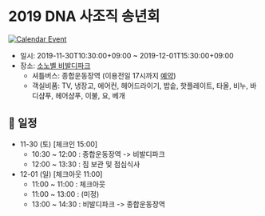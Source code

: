 # 2019 DNA 사조직 송년회

[![Calendar Event](https://img.shields.io/badge/Calendar-%F0%9F%93%85-blue)](./event.ics)

- 일시: 2019-11-30T10:30:00+09:00 ~ 2019-12-01T15:30:00+09:00
- 장소: [소노벨 비발디파크](https://store.naver.com/attractions/detail?entry=plt&id=13139708)
  - 셔틀버스: 종합운동장역 (이용전일 17시까지 [예약](https://www.daemyungresort.com/daemyung.vp.utill.09_03_02_12.ds/dmparse.dm))
  - 객실비품: TV, 냉장고, 에어컨, 헤어드라이기, 밥솥, 핫플레이트, 타올, 비누, 바디샴푸, 헤어샴푸, 이불, 요, 베개

## 📆 일정

- 11-30 (토) [체크인 15:00]
  - 10:30 ~ 12:00 : 종합운동장역 -> 비발디파크
  - 12:00 ~ 13:30 : 짐 보관 및 점심식사
- 12-01 (일) [체크아웃 11:00]
  - 11:00 ~ 11:00 : 체크아웃
  - 11:00 ~ 13:00 : (미정)
  - 13:00 ~ 14:30 : 비발디파크 -> 종합운동장역
